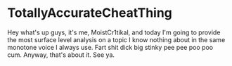 # TotallyAccurateCheatThing
Hey what's up guys, it's me, MoistCr1tikal, and today I'm going to provide the most surface level analysis on a topic I know nothing about in the same monotone voice I always use. Fart shit dick big stinky pee pee poo poo cum. Anyway, that's about it. See ya.
